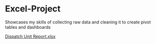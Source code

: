 # Excel-Project
Showcases my skills of collecting raw data and cleaning it to create pivot tables and dashboards

[Dispatch Unit Report.xlsx](https://github.com/MalcolmTheAnalyst/Malcolm-The-Analyst-Portfolio/files/10156720/Dispatch.Unit.Report.xlsx)


